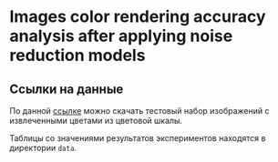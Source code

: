 # Images color rendering accuracy analysis after applying noise reduction models

## Ссылки на данные
По данной [ссылке](https://disk.yandex.ru/d/H-GxaeR01etD8w "Yandex Disk") можно скачать 
тестовый набор изображений с извлеченными цветами из цветовой шкалы.

Таблицы со значениями результатов экспериментов находятся в директории `data`.